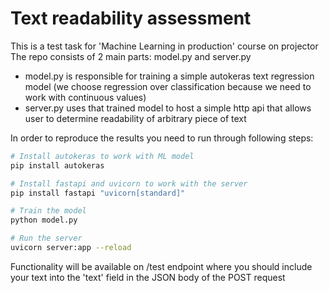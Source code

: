 # Text readability assessment

This is a test task for 'Machine Learning in production' course on projector
The repo consists of 2 main parts: model.py and server.py

* model.py is responsible for training a simple autokeras text regression model (we choose regression over classification because we need to work with continuous values)
* server.py uses that trained model to host a simple http api that allows user to determine readability of arbitrary piece of text

In order to reproduce the results you need to run through following steps:

```sh
# Install autokeras to work with ML model
pip install autokeras
```

```sh
# Install fastapi and uvicorn to work with the server
pip install fastapi "uvicorn[standard]"
```

```sh
# Train the model
python model.py
```

```sh
# Run the server
uvicorn server:app --reload
```

Functionality will be available on /test endpoint where you should include your text into the 'text' field in the JSON body of the POST request